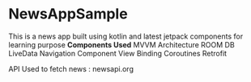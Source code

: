 # NewsAppSample

This is a news app built using kotlin and latest jetpack components for learning purpose
**Components Used**
MVVM Architecture
ROOM DB
LiveData
Navigation Component
View Binding
Coroutines
Retrofit

API Used to fetch news : newsapi.org

